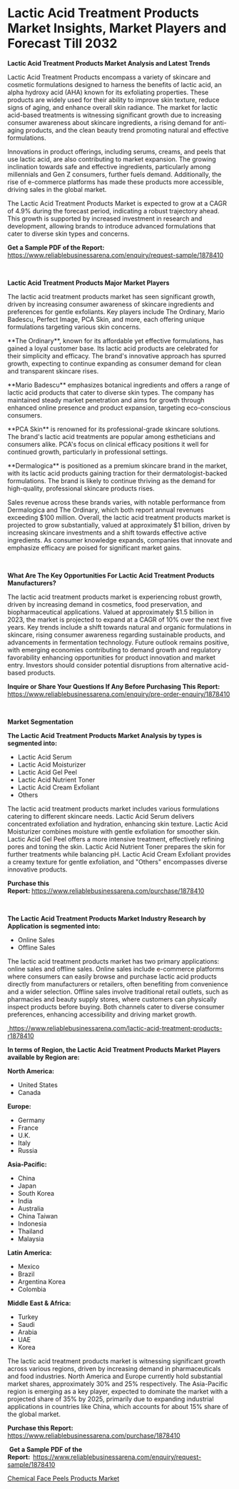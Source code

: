<p><h1>Lactic Acid Treatment Products Market Insights, Market Players and Forecast Till 2032</h1></p><p><strong>Lactic Acid Treatment Products Market Analysis and Latest Trends</strong></p>
<p><p>Lactic Acid Treatment Products encompass a variety of skincare and cosmetic formulations designed to harness the benefits of lactic acid, an alpha hydroxy acid (AHA) known for its exfoliating properties. These products are widely used for their ability to improve skin texture, reduce signs of aging, and enhance overall skin radiance. The market for lactic acid-based treatments is witnessing significant growth due to increasing consumer awareness about skincare ingredients, a rising demand for anti-aging products, and the clean beauty trend promoting natural and effective formulations.</p><p>Innovations in product offerings, including serums, creams, and peels that use lactic acid, are also contributing to market expansion. The growing inclination towards safe and effective ingredients, particularly among millennials and Gen Z consumers, further fuels demand. Additionally, the rise of e-commerce platforms has made these products more accessible, driving sales in the global market.</p><p>The Lactic Acid Treatment Products Market is expected to grow at a CAGR of 4.9% during the forecast period, indicating a robust trajectory ahead. This growth is supported by increased investment in research and development, allowing brands to introduce advanced formulations that cater to diverse skin types and concerns.</p></p>
<p><strong>Get a Sample PDF of the Report:&nbsp;</strong> <a href="https://www.reliablebusinessarena.com/enquiry/request-sample/1878410?utm_campaign=1891&utm_medium=2&utm_source=Github&utm_content=ia&utm_term=10022025&utm_id=lactic-acid-treatment-products">https://www.reliablebusinessarena.com/enquiry/request-sample/1878410</a></p>
<p>&nbsp;</p>
<p><strong>Lactic Acid Treatment Products Major Market Players</strong></p>
<p><p>The lactic acid treatment products market has seen significant growth, driven by increasing consumer awareness of skincare ingredients and preferences for gentle exfoliants. Key players include The Ordinary, Mario Badescu, Perfect Image, PCA Skin, and more, each offering unique formulations targeting various skin concerns.</p><p>**The Ordinary**, known for its affordable yet effective formulations, has gained a loyal customer base. Its lactic acid products are celebrated for their simplicity and efficacy. The brand's innovative approach has spurred growth, expecting to continue expanding as consumer demand for clean and transparent skincare rises.</p><p>**Mario Badescu** emphasizes botanical ingredients and offers a range of lactic acid products that cater to diverse skin types. The company has maintained steady market penetration and aims for growth through enhanced online presence and product expansion, targeting eco-conscious consumers.</p><p>**PCA Skin** is renowned for its professional-grade skincare solutions. The brand's lactic acid treatments are popular among estheticians and consumers alike. PCA's focus on clinical efficacy positions it well for continued growth, particularly in professional settings.</p><p>**Dermalogica** is positioned as a premium skincare brand in the market, with its lactic acid products gaining traction for their dermatologist-backed formulations. The brand is likely to continue thriving as the demand for high-quality, professional skincare products rises.</p><p>Sales revenue across these brands varies, with notable performance from Dermalogica and The Ordinary, which both report annual revenues exceeding $100 million. Overall, the lactic acid treatment products market is projected to grow substantially, valued at approximately $1 billion, driven by increasing skincare investments and a shift towards effective active ingredients. As consumer knowledge expands, companies that innovate and emphasize efficacy are poised for significant market gains.</p></p>
<p>&nbsp;</p>
<p><strong>What Are The Key Opportunities For Lactic Acid Treatment Products Manufacturers?</strong></p>
<p><p>The lactic acid treatment products market is experiencing robust growth, driven by increasing demand in cosmetics, food preservation, and biopharmaceutical applications. Valued at approximately $1.5 billion in 2023, the market is projected to expand at a CAGR of 10% over the next five years. Key trends include a shift towards natural and organic formulations in skincare, rising consumer awareness regarding sustainable products, and advancements in fermentation technology. Future outlook remains positive, with emerging economies contributing to demand growth and regulatory favorability enhancing opportunities for product innovation and market entry. Investors should consider potential disruptions from alternative acid-based products.</p></p>
<p><strong>Inquire or Share Your Questions If Any Before Purchasing This Report:</strong> <a href="https://www.reliablebusinessarena.com/enquiry/pre-order-enquiry/1878410?utm_campaign=1891&utm_medium=2&utm_source=Github&utm_content=ia&utm_term=10022025&utm_id=lactic-acid-treatment-products">https://www.reliablebusinessarena.com/enquiry/pre-order-enquiry/1878410</a></p>
<p>&nbsp;</p>
<p><strong>Market Segmentation</strong></p>
<p><strong>The Lactic Acid Treatment Products Market Analysis by types is segmented into:</strong></p>
<p><ul><li>Lactic Acid Serum</li><li>Lactic Acid Moisturizer</li><li>Lactic Acid Gel Peel</li><li>Lactic Acid Nutrient Toner</li><li>Lactic Acid Cream Exfoliant</li><li>Others</li></ul></p>
<p><p>The lactic acid treatment products market includes various formulations catering to different skincare needs. Lactic Acid Serum delivers concentrated exfoliation and hydration, enhancing skin texture. Lactic Acid Moisturizer combines moisture with gentle exfoliation for smoother skin. Lactic Acid Gel Peel offers a more intensive treatment, effectively refining pores and toning the skin. Lactic Acid Nutrient Toner prepares the skin for further treatments while balancing pH. Lactic Acid Cream Exfoliant provides a creamy texture for gentle exfoliation, and "Others" encompasses diverse innovative products.</p></p>
<p><strong>Purchase this Report:&nbsp;</strong><a href="https://www.reliablebusinessarena.com/purchase/1878410?utm_campaign=1891&utm_medium=2&utm_source=Github&utm_content=ia&utm_term=10022025&utm_id=lactic-acid-treatment-products">https://www.reliablebusinessarena.com/purchase/1878410</a></p>
<p>&nbsp;</p>
<p><strong>The Lactic Acid Treatment Products Market Industry Research by Application is segmented into:</strong></p>
<p><ul><li>Online Sales</li><li>Offline Sales</li></ul></p>
<p><p>The lactic acid treatment products market has two primary applications: online sales and offline sales. Online sales include e-commerce platforms where consumers can easily browse and purchase lactic acid products directly from manufacturers or retailers, often benefiting from convenience and a wider selection. Offline sales involve traditional retail outlets, such as pharmacies and beauty supply stores, where customers can physically inspect products before buying. Both channels cater to diverse consumer preferences, enhancing accessibility and driving market growth.</p></p>
<p><a href="https://www.reliablebusinessarena.com/lactic-acid-treatment-products-r1878410?utm_campaign=1891&utm_medium=2&utm_source=Github&utm_content=ia&utm_term=10022025&utm_id=lactic-acid-treatment-products">&nbsp;https://www.reliablebusinessarena.com/lactic-acid-treatment-products-r1878410</a></p>
<p><strong>In terms of Region, the Lactic Acid Treatment Products Market Players available by Region are:</strong></p>
<p>
    <p> <strong> North America: </strong>
        <ul>
            <li>United States</li>
            <li>Canada</li>
        </ul>
        </p> 
    <p> <strong> Europe: </strong>
        <ul>
            <li>Germany</li>
            <li>France</li>
            <li>U.K.</li>
            <li>Italy</li>
            <li>Russia</li>
        </ul>
        </p> 
    <p> <strong> Asia-Pacific: </strong>
        <ul>
            <li>China</li>
            <li>Japan</li>
            <li>South Korea</li>
            <li>India</li>
            <li>Australia</li>
            <li>China Taiwan</li>
            <li>Indonesia</li>
            <li>Thailand</li>
            <li>Malaysia</li>
        </ul>
        </p> 
    <p> <strong> Latin America: </strong>
        <ul>
            <li>Mexico</li>
            <li>Brazil</li>
            <li>Argentina Korea</li>
            <li>Colombia</li>
        </ul>
        </p> 
    <p> <strong> Middle East & Africa: </strong>
        <ul>
            <li>Turkey</li>
            <li>Saudi</li>
            <li>Arabia</li>
            <li>UAE</li>
            <li>Korea</li>
        </ul>
    </p>
    </p>
<p><p>The lactic acid treatment products market is witnessing significant growth across various regions, driven by increasing demand in pharmaceuticals and food industries. North America and Europe currently hold substantial market shares, approximately 30% and 25% respectively. The Asia-Pacific region is emerging as a key player, expected to dominate the market with a projected share of 35% by 2025, primarily due to expanding industrial applications in countries like China, which accounts for about 15% share of the global market.</p></p>
<p><strong>Purchase this Report: </strong><a href="https://www.reliablebusinessarena.com/purchase/1878410?utm_campaign=1891&utm_medium=2&utm_source=Github&utm_content=ia&utm_term=10022025&utm_id=lactic-acid-treatment-products">https://www.reliablebusinessarena.com/purchase/1878410</a></p>
<p>&nbsp;<strong>Get a Sample PDF of the Report:&nbsp;&nbsp;</strong><a href="https://www.reliablebusinessarena.com/enquiry/request-sample/1878410?utm_campaign=1891&utm_medium=2&utm_source=Github&utm_content=ia&utm_term=10022025&utm_id=lactic-acid-treatment-products">https://www.reliablebusinessarena.com/enquiry/request-sample/1878410</a></p>
<p><strong></strong></p>
<p><p><a href="https://github.com/Krish2023na/Market-Research-Report-List-7/blob/main/chemical-face-peels-products-market.md?utm_campaign=1891&utm_medium=2&utm_source=Github&utm_content=ia&utm_term=10022025&utm_id=lactic-acid-treatment-products">Chemical Face Peels Products Market</a></p></p>